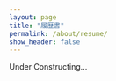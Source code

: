 ```yaml
---
layout: page
title: "履歴書"
permalink: /about/resume/
show_header: false
---
```


Under Constructing...
